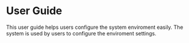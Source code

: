 # User Guide

This user guide helps users configure the system enviroment easily.
The system is used by users to configure the enviroment settings.
